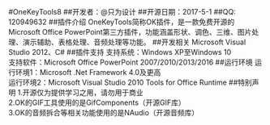 #OneKeyTools8
##开发者：@只为设计
##开源日期：2017-5-1
##QQ: 120949632
##插件介绍
OneKeyTools简称OK插件，是一款免费开源的Microsoft Office PowerPoint第三方插件，功能涵盖形状、调色、三维、图片处理、演示辅助、表格处理、音频处理等功能。
##开发相关
Microsoft Visual Studio 2012、C#
##插件支持
支持系统：Windows XP至Windows 10<br>
支持软件：Microsoft Office PowerPoint 2007/2010/2013/2016
##运行环境
运行环境1：Microsoft .Net Framework 4.0及更高<br>
运行环境2：Microsoft Visual Studio 2010 Tools for Office Runtime
##特别声明
1.开源仅为提供学习之用，请勿用于商业<br>
2.OK的GIF工具使用的是GifComponents（开源GIF库）<br>
3.OK的音频拆合等相关功能使用的是NAudio（开源音频库）